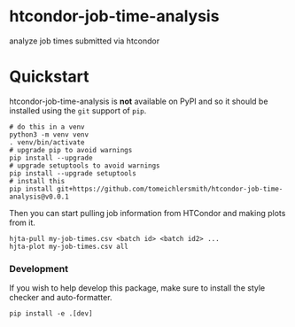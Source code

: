 # htcondor-job-time-analysis

analyze job times submitted via htcondor


Quickstart
==========

htcondor-job-time-analysis is **not** available on PyPI and so it should be installed using the `git` support of `pip`.

```
# do this in a venv
python3 -m venv venv
. venv/bin/activate
# upgrade pip to avoid warnings
pip install --upgrade
# upgrade setuptools to avoid warnings
pip install --upgrade setuptools
# install this
pip install git+https://github.com/tomeichlersmith/htcondor-job-time-analysis@v0.0.1
```

Then you can start pulling job information from HTCondor and making plots from it.
```
hjta-pull my-job-times.csv <batch id> <batch id2> ...
hjta-plot my-job-times.csv all
```

### Development
If you wish to help develop this package, make sure to install the style checker and auto-formatter.
```
pip install -e .[dev]
```
